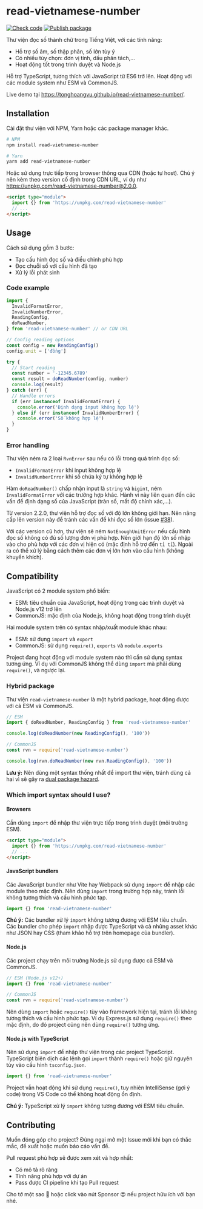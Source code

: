 # read-vietnamese-number

[![Check code](https://github.com/tonghoangvu/read-vietnamese-number/actions/workflows/check-code.yml/badge.svg)](https://github.com/tonghoangvu/read-vietnamese-number/actions/workflows/check-code.yml)
[![Publish package](https://github.com/tonghoangvu/read-vietnamese-number/actions/workflows/publish-package.yml/badge.svg)](https://github.com/tonghoangvu/read-vietnamese-number/actions/workflows/publish-package.yml)

Thư viện đọc số thành chữ trong Tiếng Việt, với các tính năng:

- Hỗ trợ số âm, số thập phân, số lớn tùy ý
- Có nhiều tùy chọn: đơn vị tính, dấu phân tách,...
- Hoạt động tốt trong trình duyệt và Node.js

Hỗ trợ TypeScript, tương thích với JavaScript từ ES6 trở lên.
Hoạt động với các module system như ESM và CommonJS.

Live demo tại https://tonghoangvu.github.io/read-vietnamese-number/.

## Installation

Cài đặt thư viện với NPM, Yarn hoặc các package manager khác.

```bash
# NPM
npm install read-vietnamese-number

# Yarn
yarn add read-vietnamese-number
```

Hoặc sử dụng trực tiếp trong browser thông qua CDN (hoặc tự host).
Chú ý nên kèm theo version cố định trong CDN URL, ví dụ như https://unpkg.com/read-vietnamese-number@2.0.0.

```html
<script type="module">
  import {} from 'https://unpkg.com/read-vietnamese-number'
  // ...
</script>
```

## Usage

Cách sử dụng gồm 3 bước:

- Tạo cấu hình đọc số và điều chỉnh phù hợp
- Đọc chuỗi số với cấu hình đã tạo
- Xử lý lỗi phát sinh

### Code example

```js
import {
  InvalidFormatError,
  InvalidNumberError,
  ReadingConfig,
  doReadNumber,
} from 'read-vietnamese-number' // or CDN URL

// Config reading options
const config = new ReadingConfig()
config.unit = ['đồng']

try {
  // Start reading
  const number = '-12345.6789'
  const result = doReadNumber(config, number)
  console.log(result)
} catch (err) {
  // Handle errors
  if (err instanceof InvalidFormatError) {
    console.error('Định dạng input không hợp lệ')
  } else if (err instanceof InvalidNumberError) {
    console.error('Số không hợp lệ')
  }
}
```

### Error handling

Thư viện ném ra 2 loại `RvnError` sau nếu có lỗi trong quá trình đọc số:

- `InvalidFormatError` khi input không hợp lệ
- `InvalidNumberError` khi số chứa ký tự không hợp lệ

Hàm `doReadNumber()` chấp nhận input là `string` và `bigint`, ném `InvalidFormatError` với các trường hợp khác.
Hành vi này liên quan đến các vấn đề định dạng số của JavaScript (tràn số, mất độ chính xác,...).

Từ version 2.2.0, thư viện hỗ trợ đọc số với độ lớn không giới hạn.
Nên nâng cấp lên version này để tránh các vấn đề khi đọc số lớn (issue [#38](https://github.com/tonghoangvu/read-vietnamese-number/issues/38)).

Với các version cũ hơn, thư viện sẽ ném `NotEnoughUnitError` nếu cấu hình đọc số không có đủ số lượng đơn vị phù hợp.
Nên giới hạn độ lớn số nhập vào cho phù hợp với các đơn vị hiện có (mặc định hỗ trợ đến `tỉ tỉ`).
Ngoài ra có thể xử lý bằng cách thêm các đơn vị lớn hơn vào cấu hình (không khuyến khích).

## Compatibility

JavaScript có 2 module system phổ biến:

- ESM: tiêu chuẩn của JavaScript, hoạt động trong các trình duyệt và Node.js v12 trở lên
- CommonJS: mặc định của Node.js, không hoạt động trong trình duyệt

Hai module system trên có syntax nhập/xuất module khác nhau:

- ESM: sử dụng `import` và `export`
- CommonJS: sử dụng `require()`, `exports` và `module.exports`

Project đang hoạt động với module system nào thì cần sử dụng syntax tương ứng.
Ví dụ với CommonJS không thể dùng `import` mà phải dùng `require()`, và ngược lại.

### Hybrid package

Thư viện `read-vietnamese-number` là một hybrid package, hoạt động được với cả ESM và CommonJS.

```js
// ESM
import { doReadNumber, ReadingConfig } from 'read-vietnamese-number'

console.log(doReadNumber(new ReadingConfig(), '100'))
```

```js
// CommonJS
const rvn = require('read-vietnamese-number')

console.log(rvn.doReadNumber(new rvn.ReadingConfig(), '100'))
```

**Lưu ý:**
Nên dùng một syntax thống nhất để import thư viện, tránh dùng cả hai vì sẽ gây ra [dual package hazard](https://nodejs.org/api/packages.html#dual-package-hazard).

### Which import syntax should I use?

#### Browsers

Cần dùng `import` để nhập thư viện trực tiếp trong trình duyệt (môi trường ESM).

```html
<script type="module">
  import {} from 'https://unpkg.com/read-vietnamese-number'
  // ...
</script>
```

#### JavaScript bundlers

Các JavaScript bundler như Vite hay Webpack sử dụng `import` để nhập các module theo mặc định.
Nên dùng `import` trong trường hợp này, tránh lỗi không tương thích và cấu hình phức tạp.

```js
import {} from 'read-vietnamese-number'
```

**Chú ý:**
Các bundler xử lý `import` không tương đương với ESM tiêu chuẩn.
Các bundler cho phép `import` nhập được TypeScript và cả những asset khác như JSON hay CSS (tham khảo hỗ trợ trên homepage của bundler).

#### Node.js

Các project chạy trên môi trường Node.js sử dụng được cả ESM và CommonJS.

```js
// ESM (Node.js v12+)
import {} from 'read-vietnamese-number'
```

```js
// CommonJS
const rvn = require('read-vietnamese-number')
```

Nên dùng `import` hoặc `require()` tùy vào framework hiện tại, tránh lỗi không tương thích và cấu hình phức tạp.
Ví dụ Express.js sử dụng `require()` theo mặc định, do đó project cũng nên dùng `require()` tương ứng.

#### Node.js with TypeScript

Nên sử dụng `import` để nhập thư viện trong các project TypeScript.
TypeScript biên dịch các lệnh gọi `import` thành `require()` hoặc giữ nguyên tùy vào cấu hình `tsconfig.json`.

```ts
import {} from 'read-vietnamese-number'
```

Project vẫn hoạt động khi sử dụng `require()`, tuy nhiên IntelliSense (gợi ý code) trong VS Code có thể không hoạt động ổn định.

**Chú ý:** TypeScript xử lý `import` không tương đương với ESM tiêu chuẩn.

## Contributing

Muốn đóng góp cho project?
Đừng ngại mở một Issue mới khi bạn có thắc mắc, đề xuất hoặc muốn báo cáo vấn đề.

Pull request phù hợp sẽ được xem xét và hợp nhất:

- Có mô tả rõ ràng
- Tính năng phù hợp với dự án
- Pass được CI pipeline khi tạo Pull request

Cho tớ một sao 🌟 hoặc click vào nút Sponsor 😍 nếu project hữu ích với bạn nhé.
